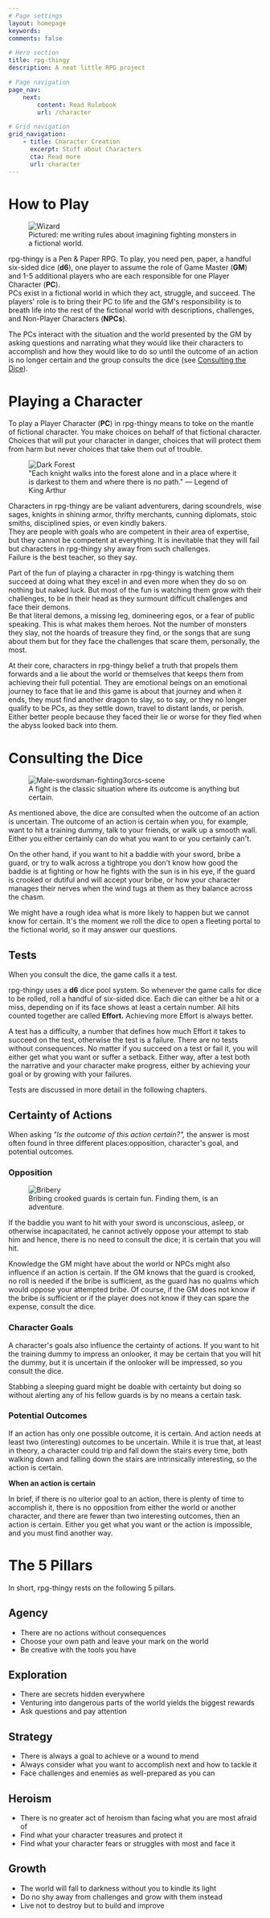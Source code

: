 ```yaml
---
# Page settings
layout: homepage
keywords:
comments: false

# Hero section
title: rpg-thingy
description: A neat little RPG project

# Page navigation
page_nav:
    next:
        content: Read Rulebook
        url: /character

# Grid navigation
grid_navigation:
    - title: Character Creation
      excerpt: Stuff about Characters
      cta: Read more
      url: character
---
```


# How to Play

<figure>
  <img src="https://i.pinimg.com/originals/b9/9f/7f/b99f7f7dd09e7d34ff50f38dbd5c8501.jpg" alt="Wizard">
  <figcaption>Pictured: me writing rules about imagining fighting monsters in a fictional world.</figcaption>
</figure>

rpg-thingy is a Pen & Paper RPG. To play, you need pen, paper, a handful six-sided dice (**d6**), one player to assume the role of Game Master (**GM**) and 1-5 additional players who are each responsible for one Player Character (**PC**).  
PCs exist in a fictional world in which they act, struggle, and succeed. The players' role is to bring their PC to life and the GM's responsibility is to breath life into the rest of the fictional world with descriptions, challenges, and Non-Player Characters (**NPCs**).

The PCs interact with the situation and the world presented by the GM by asking questions and narrating what they would like their characters to accomplish and how they would like to do so until the outcome of an action is no longer certain and the group consults the dice (see [Consulting the Dice](#consulting-the-dice)).



# Playing a Character

To play a Player Character (**PC**) in rpg-thingy means to toke on the mantle of fictional character. You make choices on behalf of that fictional character. Choices that will put your character in danger, choices that will protect them from harm but never choices that take them out of trouble.

<figure>
  <img src="https://i.pinimg.com/originals/7d/49/12/7d49128d3c55ef6d822bd949be425c2f.jpg" alt="Dark Forest">
  <figcaption>"Each knight walks into the forest alone and in a place where it is darkest to them and where there is no path." — Legend of King Arthur</figcaption>
</figure>

Characters in rpg-thingy are be valiant adventurers, daring scoundrels, wise sages, knights in shining armor, thrifty merchants, cunning diplomats, stoic smiths, disciplined spies, or even kindly bakers.  
They are people with goals who are competent in their area of expertise, but they cannot be competent at everything. It is inevitable that they will fail but characters in rpg-thingy shy away from such challenges.  
Failure is the best teacher, so they say.

Part of the fun of playing a character in rpg-thingy is watching them succeed at doing what they excel in and even more when they do so on nothing but naked luck. But most of the fun is watching them grow with their challenges, to be in their head as they surmount difficult challenges and face their demons.  
Be that literal demons, a missing leg, domineering egos, or a fear of public speaking. This is what makes them heroes. Not the number of monsters they slay, not the hoards of treasure they find, or the songs that are sung about them but for they face the challenges that scare them, personally, the most.

At their core, characters in rpg-thingy belief a truth that propels them forwards and a lie about the world or themselves that keeps them from achieving their full potential. They are emotional beings on an emotional journey to face that lie and this game is about that journey and when it ends, they must find another dragon to slay, so to say, or they no longer qualify to be PCs, as they settle down, travel to distant lands, or perish. Either better people because they faced their lie or worse for they fled when the abyss looked back into them.



# Consulting the Dice

<figure>
  <img src="https://i.imgur.com/8jYjsCF.jpg" alt="Male-swordsman-fighting3orcs-scene">
  <figcaption>A fight is the classic situation where its outcome is anything but certain.</figcaption>
</figure>

As mentioned above, the dice are consulted when the outcome of an action is uncertain. The outcome of an action is certain when you, for example, want to hit a training dummy, talk to your friends, or walk up a smooth wall. Either you either certainly can do what you want to or you certainly can't.

On the other hand, if you want to hit a baddie with your sword, bribe a guard, or try to walk across a tightrope you don't know how good the baddie is at fighting or how he fights with the sun is in his eye, if the guard is crooked or dutiful and will accept your bribe, or how your character manages their nerves when the wind tugs at them as they balance across the chasm.

We might have a rough idea what is more likely to happen but we cannot know for certain. It's the moment we roll the dice to open a fleeting portal to the fictional world, so it may answer our questions.


## Tests

When you consult the dice, the game calls it a test.

rpg-thingy uses a **d6** dice pool system. So whenever the game calls for dice to be rolled, roll a handful of six-sided dice. Each die can either be a hit or a miss, depending on if its face shows at least a certain number. All hits counted together are called **Effort.** Achieving more Effort is always better.

A test has a difficulty, a number that defines how much Effort it takes to succeed on the test, otherwise the test is a failure. There are no tests without consequences. No matter if you succeed on a test or fail it, you will either get what you want or suffer a setback. Either way, after a test both the narrative and your character make progress, either by achieving your goal or by growing with your failures.

Tests are discussed in more detail in the following chapters.


## Certainty of Actions

When asking _"Is the outcome of this action certain?",_ the answer is most often found in three different places:opposition, character's goal, and potential outcomes.

### Opposition

<figure>
  <img src="https://64.media.tumblr.com/5e31e601d9e6aaca1b23d942d0d9d913/tumblr_p9ykz6LNbs1ro2bqto1_1280.jpg" alt="Bribery">
  <figcaption>Bribing crooked guards is certain fun. Finding them, is an adventure.</figcaption>
</figure>

If the baddie you want to hit with your sword is unconscious, asleep, or otherwise incapacitated, he cannot actively oppose your attempt to stab him and hence, there is no need to consult the dice; it is certain that you will hit.

Knowledge the GM might have about the world or NPCs might also influence if an action is certain. If the GM knows that the guard is crooked, no roll is needed if the bribe is sufficient, as the guard has no qualms which would oppose your attempted bribe. Of course, if the GM does not know if the bribe is sufficient or if the player does not know if they can spare the expense, consult the dice.

### Character Goals

A character's goals also influence the certainty of actions. If you want to hit the training dummy to impress an onlooker, it may be certain that you will hit the dummy, but it is uncertain if the onlooker will be impressed, so you consult the dice.

Stabbing a sleeping guard might be doable with certainty but doing so without alerting any of his fellow guards is by no means a certain task.

### Potential Outcomes

If an action has only one possible outcome, it is certain. And action needs at least two (interesting) outcomes to be uncertain. While it is true that, at least in theory, a character could trip and fall down the stairs every time, both walking down and falling down the stairs are intrinsically interesting, so the action is certain.

<div class="callout callout--info">
    <p><strong>When an action is certain</strong></p>
    <p>In brief, if there is no ulterior goal to an action, there is plenty of time to accomplish it, there is no opposition from either the world or another character, and there are fewer than two interesting outcomes, then an action is certain. Either you get what you want or the action is impossible, and you must find another way.
    </p>
</div>



# The 5 Pillars

In short, rpg-thingy rests on the following 5 pillars.

## Agency

- There are no actions without consequences
- Choose your own path and leave your mark on the world
- Be creative with the tools you have

## Exploration

- There are secrets hidden everywhere
- Venturing into dangerous parts of the world yields the biggest rewards
- Ask questions and pay attention

## Strategy

- There is always a goal to achieve or a wound to mend
- Always consider what you want to accomplish next and how to tackle it
- Face challenges and enemies as well-prepared as you can

## Heroism

- There is no greater act of heroism than facing what you are most afraid of
- Find what your character treasures and protect it
- Find what your character fears or struggles with most and face it

## Growth

- The world will fall to darkness without you to kindle its light
- Do no shy away from challenges and grow with them instead
- Live not to destroy but to build and improve

